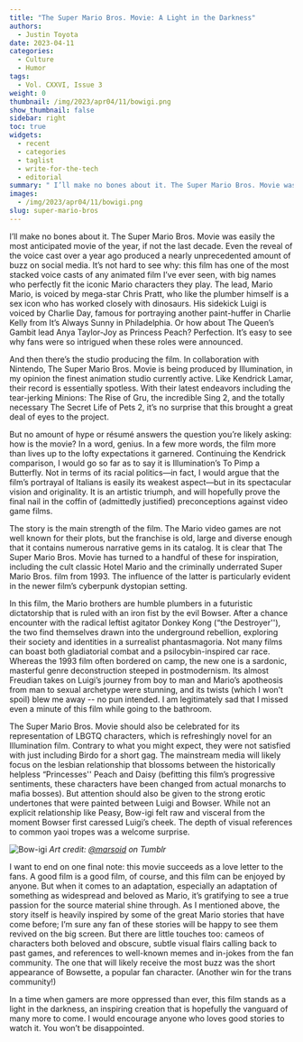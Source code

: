 ```yaml
---
title: "The Super Mario Bros. Movie: A Light in the Darkness"
authors:
  - Justin Toyota
date: 2023-04-11
categories:
  - Culture
  - Humor
tags:
  - Vol. CXXVI, Issue 3
weight: 0
thumbnail: /img/2023/apr04/11/bowigi.png
show_thumbnail: false
sidebar: right
toc: true
widgets:
  - recent
  - categories
  - taglist
  - write-for-the-tech
  - editorial
summary: " I’ll make no bones about it. The Super Mario Bros. Movie was easily the most anticipated movie of the year, if not the last decade."
images:
  - /img/2023/apr04/11/bowigi.png
slug: super-mario-bros
---
```


I’ll make no bones about it. The Super Mario Bros. Movie was easily the most anticipated movie of the year, if not the last decade. Even the reveal of the voice cast over a year ago produced a nearly unprecedented amount of buzz on social media. It’s not hard to see why: this film has one of the most stacked voice casts of any animated film I’ve ever seen, with big names who perfectly fit the iconic Mario characters they play. The lead, Mario Mario, is voiced by mega-star Chris Pratt, who like the plumber himself is a sex icon who has worked closely with dinosaurs. His sidekick Luigi is voiced by Charlie Day, famous for portraying another paint-huffer in Charlie Kelly from It’s Always Sunny in Philadelphia. Or how about The Queen’s Gambit lead Anya Taylor-Joy as Princess Peach? Perfection. It’s easy to see why fans were so intrigued when these roles were announced.

And then there’s the studio producing the film. In collaboration with Nintendo, The Super Mario Bros. Movie is being produced by Illumination, in my opinion the finest animation studio currently active. Like Kendrick Lamar, their record is essentially spotless. With their latest endeavors including the tear-jerking Minions: The Rise of Gru, the incredible Sing 2, and the totally necessary The Secret Life of Pets 2, it’s no surprise that this brought a great deal of eyes to the project.

But no amount of hype or résumé answers the question you’re likely asking: how is the movie? In a word, genius. In a few more words, the film more than lives up to the lofty expectations it garnered. Continuing the Kendrick comparison, I would go so far as to say it is Illumination’s To Pimp a Butterfly. Not in terms of its racial politics—in fact, I would argue that the film’s portrayal of Italians is easily its weakest aspect—but in its spectacular vision and originality. It is an artistic triumph, and will hopefully prove the final nail in the coffin of (admittedly justified) preconceptions against video game films.

The story is the main strength of the film. The Mario video games are not well known for their plots, but the franchise is old, large and diverse enough that it contains numerous narrative gems in its catalog. It is clear that The Super Mario Bros. Movie has turned to a handful of these for inspiration, including the cult classic Hotel Mario and the criminally underrated Super Mario Bros. film from 1993. The influence of the latter is particularly evident in the newer film’s cyberpunk dystopian setting.

In this film, the Mario brothers are humble plumbers in a futuristic dictatorship that is ruled with an iron fist by the evil Bowser. After a chance encounter with the radical leftist agitator Donkey Kong (“the Destroyer''), the two find themselves drawn into the underground rebellion, exploring their society and identities in a surrealist phantasmagoria. Not many films can boast both gladiatorial combat and a psilocybin-inspired car race. Whereas the 1993 film often bordered on camp, the new one is a sardonic, masterful genre deconstruction steeped in postmodernism. Its almost Freudian takes on Luigi’s journey from boy to man and Mario’s apotheosis from man to sexual archetype were stunning, and its twists (which I won’t spoil) blew me away -- no pun intended. I am legitimately sad that I missed even a minute of this film while going to the bathroom.

The Super Mario Bros. Movie should also be celebrated for its representation of LBGTQ characters, which is refreshingly novel for an Illumination film. Contrary to what you might expect, they were not satisfied with just including Birdo for a short gag. The mainstream media will likely focus on the lesbian relationship that blossoms between the historically helpless “Princesses'' Peach and Daisy (befitting this film’s progressive sentiments, these characters have been changed from actual monarchs to mafia bosses). But attention should also be given to the strong erotic undertones that were painted between Luigi and Bowser. While not an explicit relationship like Peasy, Bow-igi felt raw and visceral from the moment Bowser first caressed Luigi’s cheek. The depth of visual references to common yaoi tropes was a welcome surprise.

![Bow-igi](/img/2023/apr04/11/bowigi.png)
*Art credit: [@marsoid](https://marsoid.tumblr.com/) on Tumblr*

I want to end on one final note: this movie succeeds as a love letter to the fans. A good film is a good film, of course, and this film can be enjoyed by anyone. But when it comes to an adaptation, especially an adaptation of something as widespread and beloved as Mario, it’s gratifying to see a true passion for the source material shine through. As I mentioned above, the story itself is heavily inspired by some of the great Mario stories that have come before; I’m sure any fan of these stories will be happy to see them revived on the big screen. But there are little touches too: cameos of characters both beloved and obscure, subtle visual flairs calling back to past games, and references to well-known memes and in-jokes from the fan community. The one that will likely receive the most buzz was the short appearance of Bowsette, a popular fan character. (Another win for the trans community!)

In a time when gamers are more oppressed than ever, this film stands as a light in the darkness, an inspiring creation that is hopefully the vanguard of many more to come. I would encourage anyone who loves good stories to watch it. You won’t be disappointed.	
